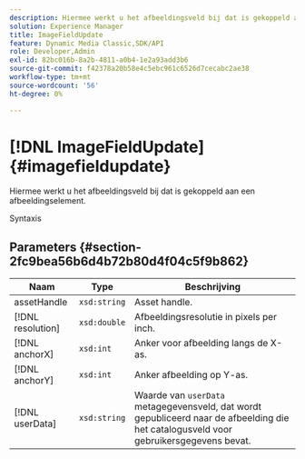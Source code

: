```yaml
---
description: Hiermee werkt u het afbeeldingsveld bij dat is gekoppeld aan een afbeeldingselement.
solution: Experience Manager
title: ImageFieldUpdate
feature: Dynamic Media Classic,SDK/API
role: Developer,Admin
exl-id: 82bc016b-8a2b-4811-a0b4-1e2a93add3b6
source-git-commit: f42378a20b58e4c5ebc961c6526d7cecabc2ae38
workflow-type: tm+mt
source-wordcount: '56'
ht-degree: 0%

---
```


# [!DNL ImageFieldUpdate]{#imagefieldupdate}

Hiermee werkt u het afbeeldingsveld bij dat is gekoppeld aan een afbeeldingselement.

Syntaxis

## Parameters {#section-2fc9bea56b6d4b72b80d4f04c5f9b862}

| Naam | Type | Beschrijving |
|---|---|---|
| assetHandle | `xsd:string` | Asset handle. |
| [!DNL resolution] | `xsd:double` | Afbeeldingsresolutie in pixels per inch. |
| [!DNL anchorX] | `xsd:int` | Anker voor afbeelding langs de X-as. |
| [!DNL anchorY] | `xsd:int` | Anker afbeelding op Y-as. |
| [!DNL userData] | `xsd:string` | Waarde van `userData` metagegevensveld, dat wordt gepubliceerd naar de afbeelding die het catalogusveld voor gebruikersgegevens bevat. |
